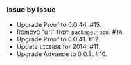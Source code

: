 ### Issue by Issue

 * Upgrade Proof to 0.0.44. #15.
 * Remove "url" from `package.json`. #14.
 * Upgrade Proof to 0.0.41. #12.
 * Update `LICENSE` for 2014. #11.
 * Upgrade Advance to 0.0.3. #10.
